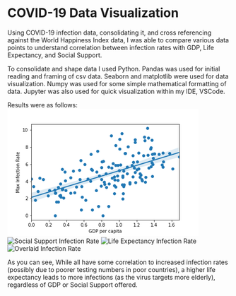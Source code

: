 # COVID-19 Data Visualization

Using COVID-19 infection data, consolidating it, and cross referencing against the World Happiness Index data, I was able to compare various data points to understand correlation between infection rates with GDP, Life Expectancy, and Social Support.

To consolidate and shape data I used Python.
Pandas was used for initial reading and framing of csv data.
Seaborn and matplotlib were used for data visualization.
Numpy was used for some simple mathematical formatting of data.
Jupyter was also used for quick visualization within my IDE, VSCode.

Results were as follows:
![GDP Infection Rate](https://github.com/ralbach/QuickCovidViz/blob/master/Documents/Coding/Python/covid/GDPvInfectionRate.png)
![Social Support Infection Rate]('https://github.com/ralbach/QuickCovidViz/blob/master/Documents/Coding/Python/covid/SocialSupportvInfectionRate.png')
![Life Expectancy Infection Rate]('https://github.com/ralbach/QuickCovidViz/blob/master/Documents/Coding/Python/covid/LifeExpvInfectionRate.png')
![Overlaid Infection Rate]('https://github.com/ralbach/QuickCovidViz/blob/master/Documents/Coding/Python/covid/ComparativeInfectionRate.png')


As you can see, While all have some correlation to increased infection rates (possibly due to poorer testing numbers in poor countries), a higher life expectancy leads to more infections (as the virus targets more elderly), regardless of GDP or Social Support offered.

